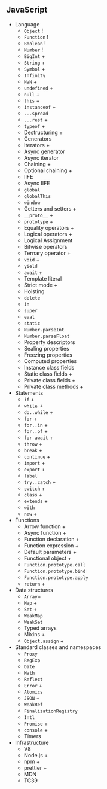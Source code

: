 ## JavaScript

- Language
  - `Object` !
  - `Function` ! 
  - `Boolean` !
  - `Number` !
  - `BigInt` +
  - `String` +
  - `Symbol` +
  - `Infinity`
  - `NaN` +
  - `undefined` +
  - `null` +
  - `this` +
  - `instanceof` +
  - `...spread`
  - `...rest` +
  - `typeof` +
  - Destructuring +
  - Generators
  - Iterators +
  - Async generator
  - Async iterator
  - Chaining +
  - Optional chaining +
  - IIFE
  - Async IIFE
  - `global`
  - `globalThis`
  - `window`
  - Getters and setters +
  - `__proto__` +
  - `prototype` +
  - Equality operators +
  - Logical operators +
  - Logical Assignment
  - Bitwise operators
  - Ternary operator +
  - `void` +
  - `yield`
  - `await` +
  - Template literal
  - Strict mode +
  - Hoisting
  - `delete`
  - `in`
  - `super`
  - `eval`
  - `static`
  - `Number.parseInt`
  - `Number.parseFloat`
  - Property descriptors
  - Sealing properties
  - Freezing properties
  - Computed properties
  - Instance class fields
  - Static class fields +
  - Private class fields +
  - Private class methods +
- Statements
  - `if` +
  - `while +`
  - `do..while` +
  - `for` +
  - `for..in` +
  - `for..of` +
  - `for await` +
  - `throw` +
  - `break` +
  - `continue` +
  - `import` +
  - `export` +
  - `label`
  - `try..catch` +
  - `switch` +
  - `class` +
  - `extends` +
  - `with`
  - `new` +
- Functions
  - Arrow function +
  - Async function +
  - Function declaration +
  - Function expression +
  - Default parameters +
  - Functional object +
  - `Function.prototype.call`
  - `Function.prototype.bind`
  - `Function.prototype.apply`
  - `return` +
- Data structures
  - `Array`+
  - `Map` +
  - `Set` +
  - `WeakMap`
  - `WeakSet`
  - Typed arrays
  - Mixins +
  - `Object.assign` +
- Standard classes and namespaces
  - `Proxy`
  - `RegExp`
  - `Date`
  - `Math`
  - `Reflect`
  - `Error` +
  - `Atomics`
  - `JSON` +
  - `WeakRef`
  - `FinalizationRegistry`
  - `Intl`
  - `Promise` +
  - `console` +
  - Timers
- Infrastructure
  - V8
  - Node.js +
  - npm +
  - prettier +
  - MDN
  - TC39
